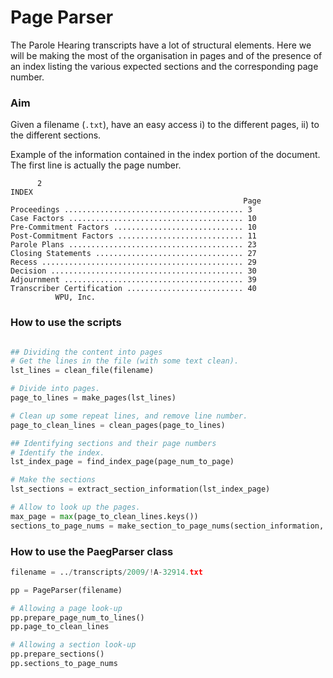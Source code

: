 # Page Parser

The Parole Hearing transcripts have a lot of structural elements. Here we will be making the most of the organisation in pages and of the presence of an index listing the various expected sections and the corresponding page number.

### Aim
Given a filename (`.txt`), have an easy access i) to the different pages, ii) to the different sections.

Example of the information contained in the index portion of the document. The first line is actually the page number.

```
￼￼￼￼￼￼2
INDEX
                                                    Page 
Proceedings ........................................ 3
Case Factors ....................................... 10
Pre-Commitment Factors ............................. 10
Post-Commitment Factors ............................ 11
Parole Plans ....................................... 23
Closing Statements ................................. 27
Recess ............................................. 29
Decision ........................................... 30
Adjournment ........................................ 39
Transcriber Certification .......................... 40
￼￼￼￼￼￼￼￼￼￼WPU, Inc.
```

### How to use the scripts

```python

## Dividing the content into pages
# Get the lines in the file (with some text clean).
lst_lines = clean_file(filename)

# Divide into pages.
page_to_lines = make_pages(lst_lines)

# Clean up some repeat lines, and remove line number.
page_to_clean_lines = clean_pages(page_to_lines)

## Identifying sections and their page numbers
# Identify the index.
lst_index_page = find_index_page(page_num_to_page)

# Make the sections
lst_sections = extract_section_information(lst_index_page)

# Allow to look up the pages.
max_page = max(page_to_clean_lines.keys())
sections_to_page_nums = make_section_to_page_nums(section_information, max_page)
```

### How to use the PaegParser class

```python
filename = ../transcripts/2009/!A-32914.txt

pp = PageParser(filename)

# Allowing a page look-up
pp.prepare_page_num_to_lines()
pp.page_to_clean_lines

# Allowing a section look-up
pp.prepare_sections()
pp.sections_to_page_nums
```
